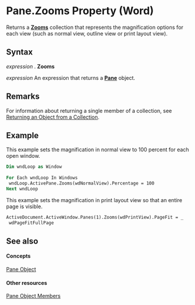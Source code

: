 
# Pane.Zooms Property (Word)

Returns a  **[Zooms](1a4d5375-ad91-1eb9-77cb-4a6f8dcc3eb8.md)** collection that represents the magnification options for each view (such as normal view, outline view or print layout view).


## Syntax

 _expression_ . **Zooms**

 _expression_ An expression that returns a **[Pane](4a0c2690-d9d2-4e34-fef4-cc41365f5251.md)** object.


## Remarks

For information about returning a single member of a collection, see [Returning an Object from a Collection](http://msdn.microsoft.com/library/28f76384-f495-9640-a7c8-10ada3fac727%28Office.15%29.aspx).


## Example

This example sets the magnification in normal view to 100 percent for each open window.


```vb
Dim wndLoop as Window 
 
For Each wndLoop In Windows 
 wndLoop.ActivePane.Zooms(wdNormalView).Percentage = 100 
Next wndLoop
```

This example sets the magnification in print layout view so that an entire page is visible.




```vb
ActiveDocument.ActiveWindow.Panes(1).Zooms(wdPrintView).PageFit = _ 
 wdPageFitFullPage
```


## See also


#### Concepts


[Pane Object](4a0c2690-d9d2-4e34-fef4-cc41365f5251.md)
#### Other resources


[Pane Object Members](e0739460-3209-f981-71ea-80a5ea7f8935.md)
